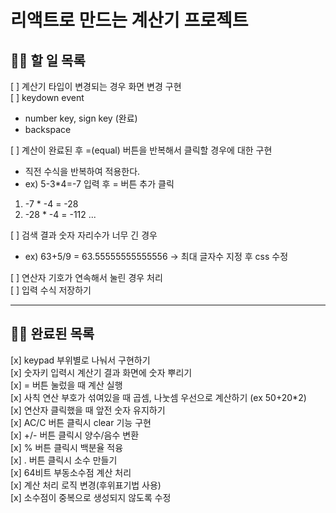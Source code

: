 # 리액트로 만드는 계산기 프로젝트

## 🙋‍♀️ 할 일 목록  
[ ] 계산기 타입이 변경되는 경우 화면 변경 구현  
[ ] keydown event  
* number key, sign key (완료)  
* backspace

[ ] 계산이 완료된 후 =(equal) 버튼을 반복해서 클릭할 경우에 대한 구현  
  * 직전 수식을 반복하여 적용한다.  
  * ex) 5-3*4=-7 입력 후 = 버튼 추가 클릭  
  1) -7 * -4 = -28   
  2) -28 * -4 = -112 ...  

[ ] 검색 결과 숫자 자리수가 너무 긴 경우  
  * ex) 63+5/9 = 63.55555555555556
  -> 최대 글자수 지정 후 css 수정

[ ] 연산자 기호가 연속해서 눌린 경우 처리  
[ ] 입력 수식 저장하기

<hr>  
  
  
## 🙆‍♀️ 완료된 목록  
[x] keypad 부위별로 나눠서 구현하기  
[x] 숫자키 입력시 계산기 결과 화면에 숫자 뿌리기  
[x] = 버튼 눌렀을 때 계산 실행  
[x] 사칙 연산 부호가 섞여있을 때 곱셈, 나눗셈 우선으로 계산하기 (ex 50+20*2)  
[x] 연산자 클릭했을 때 앞전 숫자 유지하기  
[x] AC/C 버튼 클릭시 clear 기능 구현  
[x] +/- 버튼 클릭시 양수/음수 변환  
[x] % 버튼 클릭시 백분율 적융  
[x] . 버튼 클릭시 소수 만들기  
[x] 64비트 부동소수점 계산 처리  
[x] 계산 처리 로직 변경(후위표기법 사용)  
[x] 소수점이 중복으로 생성되지 않도록 수정